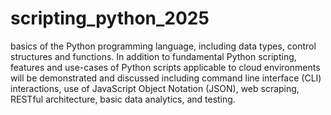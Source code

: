 # scripting_python_2025
basics of the Python programming language, including data types, control structures and functions. In addition to fundamental Python scripting, features and use-cases of Python scripts applicable to cloud environments will be demonstrated and discussed including command line interface (CLI) interactions, use of JavaScript Object Notation (JSON), web scraping, RESTful architecture, basic data analytics, and testing.
